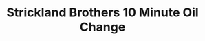 ---
title: "Strickland Brothers 10 Minute Oil Change"
url: /sanford/strickland-brothers-10-minute-oil-change/
shop: Autowerkstatt
---
